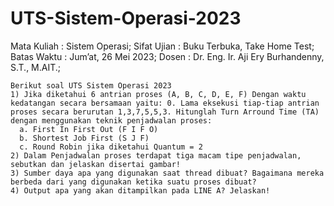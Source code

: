 # UTS-Sistem-Operasi-2023

Mata Kuliah : Sistem Operasi;
Sifat Ujian : Buku Terbuka, Take Home Test;
Batas Waktu : Jum’at, 26 Mei 2023;
Dosen : Dr. Eng. Ir. Aji Ery Burhandenny, S.T., M.AIT.;
~~~~~~~~~~~~~~~~~~~~~~~~~~~~~~~~~~~~~~~~~~~~~~~~~~~~~~~~~~~~~~~~~~~~~~~~~~~~~~~~~~~~~~~~~~~~~~~~~~~~~~~~~~~~~~~~~~~~~~~~~~~~~~~~~~~~~~~~~~~
Berikut soal UTS Sistem Operasi 2023
1) Jika diketahui 6 antrian proses (A, B, C, D, E, F) Dengan waktu kedatangan secara bersamaan yaitu: 0. Lama eksekusi tiap-tiap antrian proses secara berurutan 1,3,7,5,5,3. Hitunglah Turn Arround Time (TA) dengan menggunakan teknik penjadwalan proses:
  a. First In First Out (F I F O)
  b. Shortest Job First (S J F)
  c. Round Robin jika diketahui Quantum = 2
2) Dalam Penjadwalan proses terdapat tiga macam tipe penjadwalan, sebutkan dan jelaskan disertai gambar!
3) Sumber daya apa yang digunakan saat thread dibuat? Bagaimana mereka berbeda dari yang digunakan ketika suatu proses dibuat?
4) Output apa yang akan ditampilkan pada LINE A? Jelaskan!
